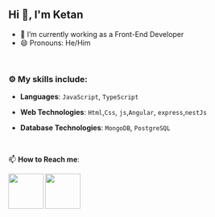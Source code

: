 ## Hi 👋, I'm Ketan 


- 🔭 I’m currently working as a Front-End Developer
- 😄 Pronouns: He/Him

<br>


### :gear: My skills include:

- **Languages**:  `JavaScript`, `TypeScript`

- **Web Technologies**: `Html`,`Css`, `js`,`Angular`, `express`,`nestJs`

- **Database Technologies**: `MongoDB`, `PostgreSQL`





<br>


📫 **How to Reach me**: 
 

<a href="https://www.linkedin.com/in/ketan-vardekar">
  <img align="left" width=70px src="https://img.icons8.com/clouds/100/000000/linkedin.png"/>
</a>
  
<a href="mailto:vketan2188@gmail.com">
  <img align="left" width=70px src="https://img.icons8.com/clouds/100/000000/gmail.png"/>
</a></br>
<br>
<br>
<br>
<br>
